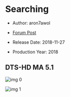 # Searching

* Author: aron7awol

* [Forum Post](https://www.avsforum.com/threads/bass-eq-for-filtered-movies.2995212/post-57170616)

* Release Date: 2018-11-27
* Production Year: 2018

## DTS-HD MA 5.1

![img 0](https://i.imgur.com/WQ1lmHb.jpg)

![img 1](https://i.imgur.com/yB45u0c.png)

